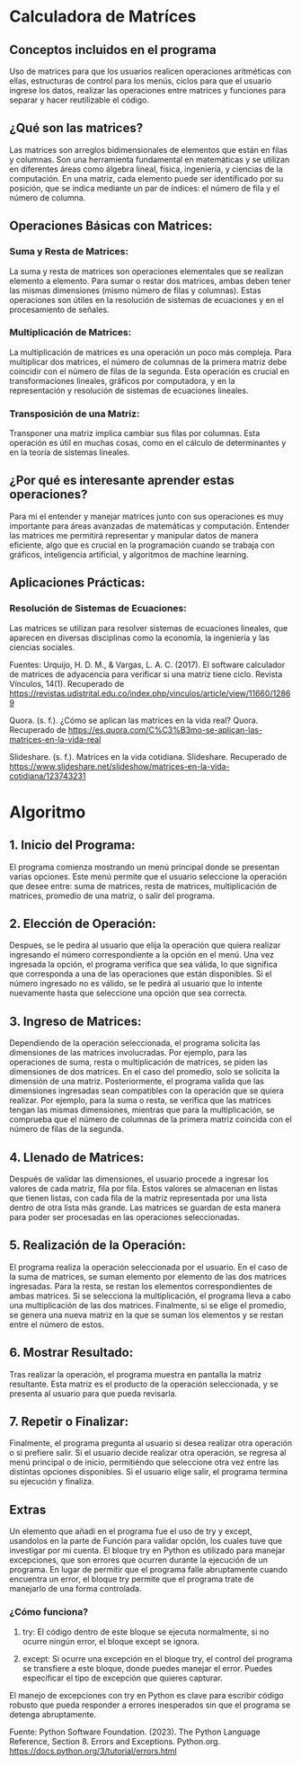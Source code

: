 # Calculadora de Matríces

## Conceptos incluidos en el programa
Uso de matrices para que los usuarios realicen operaciones aritméticas con ellas, estructuras de control para los menús, ciclos para que el usuario ingrese los datos, realizar las operaciones entre matrices y funciones para separar y hacer reutilizable el código.  

## ¿Qué son las matrices?
Las matrices son arreglos bidimensionales de elementos que están en filas y columnas. Son una herramienta fundamental en matemáticas y se utilizan en diferentes áreas como álgebra lineal, física, ingeniería, y ciencias de la computación. En una matriz, cada elemento puede ser identificado por su posición, que se indica mediante un par de índices: el número de fila y el número de columna.

## Operaciones Básicas con Matrices:

### Suma y Resta de Matrices:
La suma y resta de matrices son operaciones elementales que se realizan elemento a elemento. Para sumar o restar dos matrices, ambas deben tener las mismas dimensiones (mismo número de filas y columnas). Estas operaciones son útiles en la resolución de sistemas de ecuaciones y en el procesamiento de señales.

### Multiplicación de Matrices:
La multiplicación de matrices es una operación un poco más compleja. Para multiplicar dos matrices, el número de columnas de la primera matriz debe coincidir con el número de filas de la segunda. Esta operación es crucial en transformaciones lineales, gráficos por computadora, y en la representación y resolución de sistemas de ecuaciones lineales.

### Transposición de una Matriz:
Transponer una matriz implica cambiar sus filas por columnas. Esta operación es útil en muchas cosas, como en el cálculo de determinantes y en la teoría de sistemas lineales.

## ¿Por qué es interesante aprender estas operaciones?

Para mi el entender y manejar matrices junto con sus operaciones es muy importante para áreas avanzadas de matemáticas y computación. Entender las matrices me permitirá representar y manipular datos de manera eficiente, algo que es crucial en la programación cuando se trabaja con gráficos, inteligencia artificial, y algoritmos de machine learning.

## Aplicaciones Prácticas:

### Resolución de Sistemas de Ecuaciones:
Las matrices se utilizan para resolver sistemas de ecuaciones lineales, que aparecen en diversas disciplinas como la economía, la ingeniería y las ciencias sociales.

Fuentes: Urquijo, H. D. M., & Vargas, L. A. C. (2017). El software calculador de matrices de adyacencia para verificar si una matriz tiene ciclo. Revista Vínculos, 14(1). Recuperado de https://revistas.udistrital.edu.co/index.php/vinculos/article/view/11660/12869

Quora. (s. f.). ¿Cómo se aplican las matrices en la vida real? Quora. Recuperado de https://es.quora.com/C%C3%B3mo-se-aplican-las-matrices-en-la-vida-real

Slideshare. (s. f.). Matrices en la vida cotidiana. Slideshare. Recuperado de https://www.slideshare.net/slideshow/matrices-en-la-vida-cotidiana/123743231


# Algoritmo 
## 1. Inicio del Programa:
El programa comienza mostrando un menú principal donde se presentan varias opciones. Este menú permite que el usuario seleccione la operación que desee entre: suma de matrices, resta de matrices, multiplicación de matrices, promedio de una matriz, o salir del programa.

## 2. Elección de Operación:
Despues, se le pedira al usuario que elija la operación que quiera realizar ingresando el número correspondiente a la opción en el menú. Una vez ingresada la opción, el programa verifica que sea válida, lo que significa que corresponda a una de las operaciones que están disponibles. Si el número ingresado no es válido, se le pedirá al usuario que lo intente nuevamente hasta que seleccione una opción que sea correcta.

## 3. Ingreso de Matrices:
Dependiendo de la operación seleccionada, el programa solicita las dimensiones de las matrices involucradas. Por ejemplo, para las operaciones de suma, resta o multiplicación de matrices, se piden las dimensiones de dos matrices. En el caso del promedio, solo se solicita la dimensión de una matriz. Posteriormente, el programa valida que las dimensiones ingresadas sean compatibles con la operación que se quiera realizar. Por ejemplo, para la suma o resta, se verifica que las matrices tengan las mismas dimensiones, mientras que para la multiplicación, se comprueba que el número de columnas de la primera matriz coincida con el número de filas de la segunda.

## 4. Llenado de Matrices:
Después de validar las dimensiones, el usuario procede a ingresar los valores de cada matriz, fila por fila. Estos valores se almacenan en listas que tienen listas, con cada fila de la matriz representada por una lista dentro de otra lista más grande. Las matrices se guardan de esta manera para poder ser procesadas en las operaciones seleccionadas.

## 5. Realización de la Operación:
El programa realiza la operación seleccionada por el usuario. En el caso de la suma de matrices, se suman elemento por elemento de las dos matrices ingresadas. Para la resta, se restan los elementos correspondientes de ambas matrices. Si se selecciona la multiplicación, el programa lleva a cabo una multiplicación de las dos matrices. Finalmente, si se elige el promedio, se genera una nueva matriz en la que se suman los elementos y se restan entre el número de estos.

## 6. Mostrar Resultado:
Tras realizar la operación, el programa muestra en pantalla la matriz resultante. Esta matriz es el producto de la operación seleccionada, y se presenta al usuario para que pueda revisarla.

## 7. Repetir o Finalizar: 
Finalmente, el programa pregunta al usuario si desea realizar otra operación o si prefiere salir. Si el usuario decide realizar otra operación, se regresa al menú principal o de inicio, permitiéndo que seleccione otra vez entre las distintas opciones disponibles. Si el usuario elige salir, el programa termina su ejecución y finaliza.

## Extras
Un elemento que añadi en el programa fue el uso de try y except, usandolos en la parte de Función para validar opción, los cuales tuve que investigar por mi cuenta. 
El bloque try en Python es utilizado para manejar excepciones, que son errores que ocurren durante la ejecución de un programa. En lugar de permitir que el programa falle abruptamente cuando encuentra un error, el bloque try permite que el programa trate de manejarlo de una forma controlada.

### ¿Cómo funciona?
1.	try: El código dentro de este bloque se ejecuta normalmente, si no ocurre ningún error, el bloque except se ignora.

2.	except: Si ocurre una excepción en el bloque try, el control del programa se transfiere a este bloque, donde puedes manejar el error. Puedes especificar el tipo de excepción que quieres capturar.

El manejo de excepciones con try en Python es clave para escribir código robusto que pueda responder a errores inesperados sin que el programa se detenga abruptamente.

Fuente: Python Software Foundation. (2023). The Python Language Reference, Section 8. Errors and Exceptions. Python.org. https://docs.python.org/3/tutorial/errors.html